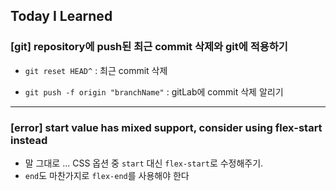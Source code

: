 ## Today I Learned

### [git] repository에 push된 최근 commit 삭제와 git에 적용하기

- `git reset HEAD^` : 최근 commit 삭제

- `git push -f origin "branchName"` : gitLab에 commit 삭제 알리기

---

### [error] start value has mixed support, consider using flex-start instead

- 말 그대로 ... CSS 옵션 중 `start` 대신 `flex-start`로 수정해주기.
- `end`도 마찬가지로 `flex-end`를 사용해야 한다

